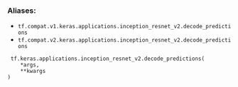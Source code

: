 ### Aliases:
- `tf.compat.v1.keras.applications.inception_resnet_v2.decode_predictions`
- `tf.compat.v2.keras.applications.inception_resnet_v2.decode_predictions`

```
 tf.keras.applications.inception_resnet_v2.decode_predictions(
    *args,
    **kwargs
)
```
